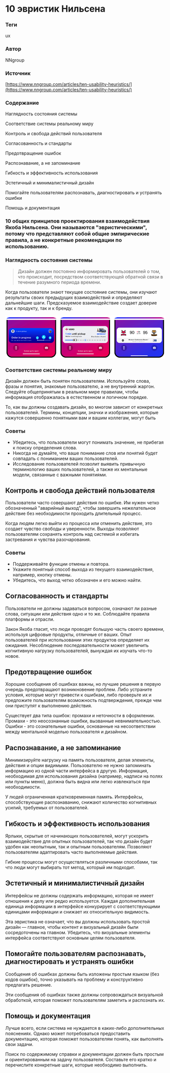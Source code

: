 # 10 эвристик Нильсена

### Теги

ux

### Автор

NNgroup

### Источник

[https://www.nngroup.com/articles/ten-usability-heuristics/](https://www.nngroup.com/articles/ten-usability-heuristics/) 

### **Содержание**

Наглядность состояния системы

Соответствие системы реальному миру

Контроль и свобода действий пользователя

Согласованность и стандарты

Предотвращение ошибок

Распознавание, а не запоминание

Гибкость и эффективность использования

Эстетичный и минималистичный дизайн

Помогайте пользователям распознавать, диагностировать и устранять ошибки

Помощь и документация

### 10 общих принципов проектирования взаимодействия Якоба Нильсена. Они называются "эвристическими", потому что представляют собой общие эмпирические правила, а не конкретные рекомендации по использованию.

### Наглядность состояния системы

> Дизайн должен постоянно информировать пользователей о том, что происходит, посредством соответствующей обратной связи в течение разумного периода времени.
> 

Когда пользователи знают текущее состояние системы, они изучают результаты своих предыдущих взаимодействий и определяют дальнейшие шаги. Предсказуемое взаимодействие создает доверие как к продукту, так и к бренду.

![Untitled](Untitled%20100.png)

### Соответствие системы реальному миру

Дизайн должен быть понятен пользователям. Используйте слова, фразы и понятия, знакомые пользователю, а не внутренний жаргон. Следуйте общепринятым в реальном мире правилам, чтобы информация отображалась в естественном и логичном порядке.

То, как вы должны создавать дизайн, во многом зависит от конкретных пользователей. Термины, концепции, значки и изображения, которые кажутся совершенно понятными вам и вашим коллегам, могут быть 

### Советы

- Убедитесь, что пользователи могут понимать значение, не прибегая к поиску определения слова.
- Никогда не думайте, что ваше понимание слов или понятий будет совпадать с пониманием ваших пользователей.
- Исследование пользователей позволит выявить привычную терминологию ваших пользователей, а также их ментальные модели, связанные с важными понятиями.

## Контроль и свобода действий пользователя

Пользователи часто совершают действия по ошибке. Им нужен четко обозначенный "аварийный выход", чтобы завершить нежелательное действие без необходимости проходить длительный процесс.

Когда людям легко выйти из процесса или отменить действие, это создает чувство свободы и уверенности. Выходы позволяют пользователям сохранять контроль над системой и избегать застревания и чувства разочарования.

### Советы

- Поддерживайте функции отмены и повтора.
- Укажите понятный способ выхода из текущего взаимодействия, например, кнопку отмены.
- Убедитесь, что выход четко обозначен и его можно найти.

## Согласованность и стандарты

Пользователи не должны задаваться вопросом, означают ли разные слова, ситуации или действия одно и то же. Соблюдайте правила платформы и отрасли.

Закон Якоба гласит, что люди проводят большую часть своего времени, используя цифровые продукты, отличные от ваших. Опыт пользователей при использовании этих продуктов определяет их ожидания. Несоблюдение последовательности может увеличить когнитивную нагрузку пользователей, вынуждая их изучать что-то новое.

## Предотвращение ошибок

Хорошие сообщения об ошибках важны, но лучшие решения в первую очередь предотвращают возникновение проблем. Либо устраните условия, которые могут привести к ошибкам, либо проверьте их и предложите пользователям возможность подтверждения, прежде чем они приступят к выполнению действия.

Существует два типа ошибок: промахи и неточности в оформлении. Промахи - это неосознанные ошибки, вызванные невнимательностью. Ошибки - это сознательные ошибки, основанные на несоответствии между ментальной моделью пользователя и дизайном.

## Распознавание, а не запоминание

Минимизируйте нагрузку на память пользователя, делая элементы, действия и опции видимыми. Пользователю не нужно запоминать информацию из одной части интерфейса в другую. Информация, необходимая для использования дизайна (например, надписи на полях или пункты меню), должна быть видна или легко извлекаться при необходимости.

У людей ограниченная кратковременная память. Интерфейсы, способствующие распознаванию, снижают количество когнитивных усилий, требуемых от пользователей.

## Гибкость и эффективность использования

Ярлыки, скрытые от начинающих пользователей, могут ускорить взаимодействие для опытных пользователей, так что дизайн будет удобен как неопытным, так и опытным пользователям. Позволяют пользователям адаптировать часто выполняемые действия.

Гибкие процессы могут осуществляться различными способами, так что люди могут выбирать тот метод, который им подходит.

## Эстетичный и минималистичный дизайн

Интерфейсы не должны содержать информацию, которая не имеет отношения к делу или редко используется. Каждая дополнительная единица информации в интерфейсе конкурирует с соответствующими единицами информации и снижает их относительную видимость.

Эта эвристика не означает, что вы должны использовать простой дизайн — главное, чтобы контент и визуальный дизайн были сосредоточены на главном. Убедитесь, что визуальные элементы интерфейса соответствуют основным целям пользователя.

## Помогайте пользователям распознавать, диагностировать и устранять ошибки

Сообщения об ошибках должны быть изложены простым языком (без кодов ошибок), точно указывать на проблему и конструктивно предлагать решение.

Эти сообщения об ошибках также должны сопровождаться визуальной обработкой, которая поможет пользователям заметить и распознать их.

## Помощь и документация

Лучше всего, если система не нуждается в каких-либо дополнительных пояснениях. Однако может потребоваться предоставить документацию, которая поможет пользователям понять, как выполнять свои задачи.

Поиск по содержимому справки и документации должен быть простым и ориентированным на задачу пользователя. Составьте его кратко и перечислите конкретные шаги, которые необходимо выполнить.